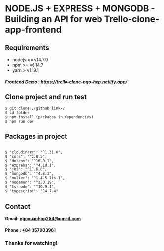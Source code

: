 # NODE.JS + EXPRESS + MONGODB - Building an API for web Trello-clone-app-frontend

## Requirements

* nodejs >= v14.7.0
* npm >= v6.14.7
* yarn > v1.19.1

##### Frontend Demo : https://trello-clone-ngo-hop.netlify.app/

## Clone project and run test

```
$ git clone //github link//
$ cd folder
$ npm install (packages in dependencies)
$ npm run dev

```

## Packages in project

```

$ "cloudinary": "^1.31.0",
$ "cors": "^2.8.5",
$ "dotenv": "^16.0.1",
$ "express": "^4.18.1",
$ "joi": "^17.6.0",
$ "mongodb": "^4.8.1",
$ "multer": "^1.4.5-lts.1",
$ "nodemon": "^2.0.19",
$ "ts-node": "^10.9.1",
$ "typescript": "^4.7.4"

```
## Contact

#### Gmail: ngoxuanhop254@gmail.com
#### Phone : +84 357903961



### Thanks for watching!
